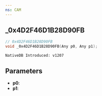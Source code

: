 ```yaml
---
ns: CAM
---
```

## _0x4D2F46D1B28D90FB

```c
// 0x4D2F46D1B28D90FB
void _0x4D2F46D1B28D90FB(Any p0, Any p1);
```

```
NativeDB Introduced: v1207
```

## Parameters
* **p0**:
* **p1**:
